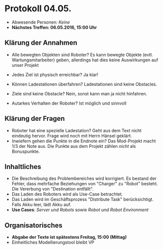# Protokoll 04.05.
- Abwesende Personen: *Keine*
- __Nächstes Treffen: 06.05.2016, 15:00 Uhr__

## Klärung der Annahmen
- Alle bewegten Objekten sind Roboter? 
Es kann bewegte Objekte (evtl. Wartungsmitarbeiter) geben, allerdings hat dies keine Auswirkungen auf unser Projekt
- Jedes Ziel ist physisch erreichbar?
Ja klar!
- Können Ladestationen überfahren?
Ladestationen sind keine Obstacles.
- Ziele sind keine Obstacle?
Nein, sonst kann man ja nicht hinfahren.

- Autarkes Verhalten der Roboter?
Ist möglich und sinnvoll

## Klärung der Fragen
- Roboter hat eine spezielle Ladestation?
Geht aus dem Text nicht eindeutig hervor. Frage wird noch mit Herrn Hänsel geklärt.
- Inwiefern gehen die Punkte in die Endnote ein?
Das Mod-Projekt macht 1/3 der Note aus. Die Punkte aus dem Projekt zählen _nicht_ als Bonuspunkte.

## Inhaltliches
- Die Beschreibung des Problembereiches wird korrigiert. Es bestand der Fehler, dass mehrfache Beziehungen von "Charger" zu "Robot" besteht. Die Vererbung von "Destination entfällt".
- Das Laden des Roboters wird als Use-Case betrachtet.
- Das Laden wird im Geschäftsprozess "Distribute Task" berücksichtigt. Falls Akku leer, lädt Akku auf.
- __Use Cases__: _Server und Robots_ sowie _Robot und Robot Environment_

## Organisatorisches
- __Abgabe der Texte ist spätestens Freitag, 15:00 (Mittag)__
- Einheitliches Modellierungstool bleibt VP

